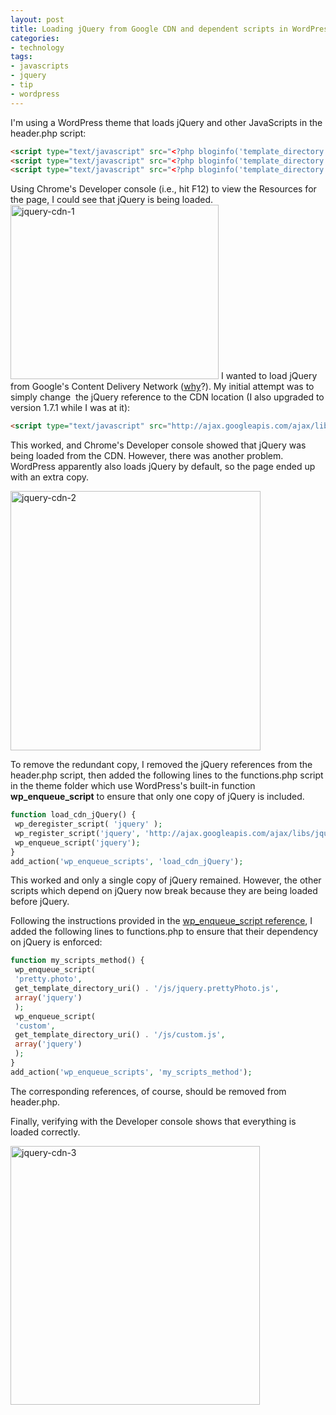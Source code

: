 ```yaml
---
layout: post
title: Loading jQuery from Google CDN and dependent scripts in WordPress
categories:
- technology
tags:
- javascripts
- jquery
- tip
- wordpress
---
```

I'm using a WordPress theme that loads jQuery and other JavaScripts in the header.php script:

``` html
<script type="text/javascript" src="<?php bloginfo('template_directory'); ?>/js/jquery-1.4.2.min.js"></script>
<script type="text/javascript" src="<?php bloginfo('template_directory'); ?>/js/jquery.prettyPhoto.js"></script>
<script type="text/javascript" src="<?php bloginfo('template_directory'); ?>/js/custom.js"></script>
```

Using Chrome's Developer console (i.e., hit F12) to view the Resources for the page, I could see that jQuery is being loaded.
<img title="jquery-cdn-1" src="http://www.yentran.org/blog/wp-content/uploads/2012/04/jquery-cdn-11.png" width="333" height="279" />
I wanted to load jQuery from Google's Content Delivery Network ([why](http://encosia.com/3-reasons-why-you-should-let-google-host-jquery-for-you)?). My initial attempt was to simply change  the jQuery reference to the CDN location (I also upgraded to version 1.7.1 while I was at it):

``` html
<script type="text/javascript" src="http://ajax.googleapis.com/ajax/libs/jquery/1.7.1/jquery.min.js"></script>
```

This worked, and Chrome's Developer console showed that jQuery was being loaded from the CDN. However, there was another problem. WordPress apparently also loads jQuery by default, so the page ended up with an extra copy.

<img title="jquery-cdn-2" src="http://www.yentran.org/blog/wp-content/uploads/2012/04/jquery-cdn-21.png" width="400" height="415" />

To remove the redundant copy, I removed the jQuery references from the header.php script, then added the following lines to the functions.php script in the theme folder which use WordPress's built-in function **wp_enqueue_script** to ensure that only one copy of jQuery is included.

``` php
function load_cdn_jQuery() {
 wp_deregister_script( 'jquery' );
 wp_register_script('jquery', 'http://ajax.googleapis.com/ajax/libs/jquery/1.7.1/jquery.min.js');
 wp_enqueue_script('jquery');
}
add_action('wp_enqueue_scripts', 'load_cdn_jQuery');
```

This worked and only a single copy of jQuery remained. However, the other scripts which depend on jQuery now break because they are being loaded before jQuery.

Following the instructions provided in the [wp_enqueue_script reference](http://codex.wordpress.org/Function_Reference/wp_enqueue_script), I added the following lines to functions.php to ensure that their dependency on jQuery is enforced:

``` php
function my_scripts_method() {
 wp_enqueue_script(
 'pretty.photo',
 get_template_directory_uri() . '/js/jquery.prettyPhoto.js',
 array('jquery')
 );
 wp_enqueue_script(
 'custom',
 get_template_directory_uri() . '/js/custom.js',
 array('jquery')
 );
}
add_action('wp_enqueue_scripts', 'my_scripts_method');
```

The corresponding references, of course, should be removed from header.php.

Finally, verifying with the Developer console shows that everything is loaded correctly.

<img title="jquery-cdn-3" src="http://www.yentran.org/blog/wp-content/uploads/2012/04/jquery-cdn-31.png" width="399" height="414" />
